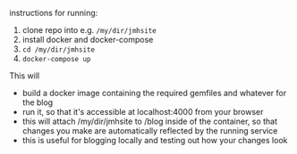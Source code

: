 instructions for running:
1. clone repo into e.g. ```/my/dir/jmhsite```
2. install docker and docker-compose
3. ```cd /my/dir/jmhsite```
4. ```docker-compose up```

This will 
- build a docker image containing the required gemfiles and whatever for the blog 
- run it, so that it's accessible at localhost:4000 from your browser
- this will attach /my/dir/jmhsite to /blog inside of the container, so that
changes you make are automatically reflected by the running service
- this is useful for blogging locally and testing out how your changes look